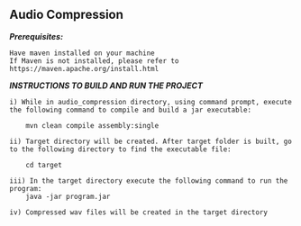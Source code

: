 ## Audio Compression

***Prerequisites:***

    Have maven installed on your machine
    If Maven is not installed, please refer to https://maven.apache.org/install.html
***INSTRUCTIONS TO BUILD AND RUN THE PROJECT***

    i) While in audio_compression directory, using command prompt, execute the following command to compile and build a jar executable:

        mvn clean compile assembly:single

    ii) Target directory will be created. After target folder is built, go to the following directory to find the executable file:

        cd target

    iii) In the target directory execute the following command to run the program:
        java -jar program.jar

    iv) Compressed wav files will be created in the target directory
